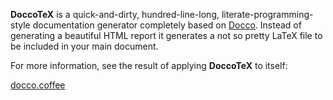 **DoccoTeX** is a quick-and-dirty, hundred-line-long,
literate-programming-style documentation generator completely based on
[Docco](http://jashkenas.github.com/docco/). Instead of generating a
beautiful HTML report it generates a not so pretty LaTeX file to be
included in your main document.

For more information, see the result of applying **DoccoTeX** to
itself:

[docco.coffee](http://github.com/ogf/docco/blob/master/docs/main.pdf?raw=true)
